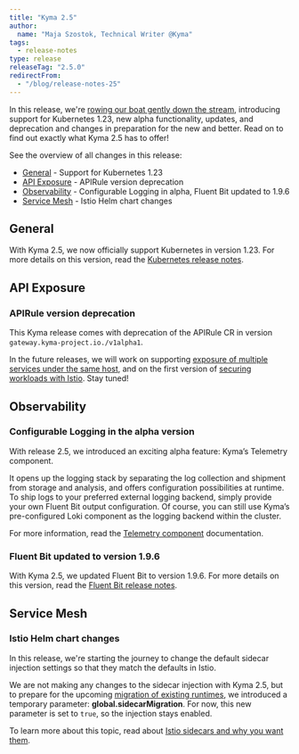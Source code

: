 ```yaml
---
title: "Kyma 2.5"
author:
  name: "Maja Szostok, Technical Writer @Kyma"
tags:
  - release-notes 
type: release 
releaseTag: "2.5.0"
redirectFrom:
  - "/blog/release-notes-25"
---
```


In this release, we're [rowing our boat gently down the stream](https://www.youtube.com/watch?v=2d_GLxa4_bg), introducing support for Kubernetes 1.23, new alpha functionality, updates, and deprecation and changes in preparation for the new and better. Read on to find out exactly what Kyma 2.5 has to offer!

<!-- overview -->

See the overview of all changes in this release:

- [General](#general) - Support for Kubernetes 1.23
- [API Exposure](#api-exposure) - APIRule version deprecation
- [Observability](#observability) - Configurable Logging in alpha, Fluent Bit updated to 1.9.6
- [Service Mesh](#service-mesh) - Istio Helm chart changes

## General

With Kyma 2.5, we now officially support Kubernetes in version 1.23. For more details on this version, read the [Kubernetes release notes](https://kubernetes.io/blog/2021/12/07/kubernetes-1-23-release-announcement/).

## API Exposure

### APIRule version deprecation

This Kyma release comes with deprecation of the APIRule CR in version `gateway.kyma-project.io./v1alpha1`. 

In the future releases, we will work on supporting [exposure of multiple services under the same host](https://github.com/kyma-project/kyma/issues/9936), and on the first version of [securing workloads with Istio](https://github.com/kyma-project/kyma/issues/12669). Stay tuned!

## Observability

### Configurable Logging in the alpha version

With release 2.5, we introduced an exciting alpha feature: Kyma’s Telemetry component. 

It opens up the logging stack by separating the log collection and shipment from storage and analysis, and offers configuration possibilities at runtime. 
To ship logs to your preferred external logging backend, simply provide your own Fluent Bit output configuration. 
Of course, you can still use Kyma’s pre-configured Loki component as the logging backend within the cluster.

For more information, read the [Telemetry component](https://github.com/kyma-project/kyma/blob/release-2.5/docs/01-overview/main-areas/observability/obsv-04-telemetry-in-kyma.md) documentation.

### Fluent Bit updated to version 1.9.6

With Kyma 2.5, we updated Fluent Bit to version 1.9.6. For more details on this version, read the [Fluent Bit release notes](https://fluentbit.io/announcements/v1.9.6/).

## Service Mesh

### Istio Helm chart changes

In this release, we're starting the journey to change the default sidecar injection settings so that they match the defaults in Istio.

We are not making any changes to the sidecar injection with Kyma 2.5, but to prepare for the upcoming [migration of existing runtimes](https://github.com/kyma-project/kyma/issues/11637), we introduced a temporary parameter: **global.sidecarMigration**. 
For now, this new parameter is set to `true`, so the injection stays enabled.

To learn more about this topic, read about [Istio sidecars and why you want them](https://github.com/kyma-project/kyma/blob/release-2.5/docs/01-overview/main-areas/service-mesh/smsh-03-istio-sidecars-in-kyma.md).